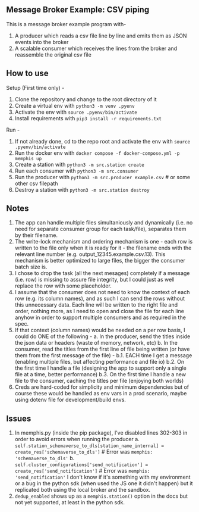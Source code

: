 ## Message Broker Example: CSV piping

This is a message broker example program with-

1. A producer which reads a csv file line by line and emits them as JSON events into the broker
2. A scalable consumer which receives the lines from the broker and reassemble the original csv file

## How to use

Setup (First time only) -

1. Clone the repository and change to the root directory of it
2. Create a virtual env with `python3 -m venv .pyenv`
3. Activate the env with `source .pyenv/bin/activate`
4. Install requirements with `pip3 install -r requirements.txt`

Run -

1. If not already done, cd to the repo root and activate the env with `source .pyenv/bin/activate`
2. Run the docker env with `docker compose -f docker-compose.yml -p memphis up`
3. Create a station with `python3 -m src.station create`
4. Run each consumer with `python3 -m src.consumer`
5. Run the producer with `python3 -m src.producer example.csv` # or some other csv filepath
6. Destroy a station with `python3 -m src.station destroy`

## Notes

1. The app can handle multiple files simultaniously and dynamically (i.e. no need for separate consumer group for each task/file), separates them by their filename.
2. The write-lock mechanism and ordering mechanism is one - each row is written to the file only when it is ready for it - the filename ends with the relevant line number (e.g. output_12345.example.csv.13). This mechanism is better optimized to large files, the bigger the consumer batch size is.
3. I chose to drop the task (all the next mesages) completely if a message (i.e. row) is missing to assure file integrity, but I could just as well replace the row with some placeholder.
4. I assume that the consumer does not need to know the context of each row (e.g. its column names), and as such I can send the rows without this unnecessary data. Each line will be written to the right file and order, nothing more, as I need to open and close the file for each line anyhow in order to support multiple consumers and as required in the spec.
5. If that context (column names) would be needed on a per row basis, I could do ONE of the following -
   a. In the producer, send the titles inside the json data or headers (waste of memory, network, etc)
   b. In the consumer, read the titles from the first line of file being written (or have them from the first message of the file) -
   b.1. EACH time I get a message (enabling multiple files, but affecting performance and file io)
   b.2. On the first time I handle a file (designing the app to support only a single file at a time, better performance)
   b.3. On the first time I handle a new file to the consumer, caching the titles per file (enjoying both worlds)
6. Creds are hard-coded for simplicity and minimum dependencies but of course these would be handled as env vars in a prod scenario, maybe using dotenv file for development/build envs.

## Issues

1. In memphis.py (inside the pip package), I've disabled lines 302-303 in order to avoid errors when running the producer
   a. `self.station_schemaverse_to_dls[station_name_internal] = create_res['schemaverse_to_dls']` # Error was `memphis: 'schemaverse_to_dls'`
   b. `self.cluster_configurations['send_notification'] = create_res['send_notification']` # Error was `memphis: 'send_notification'`
   I don't know if it's something with my environment or a bug in the python sdk (when used the JS one it didn't happen) but it replicated both using the local broker and the sandbox.
2. `dedup_enabled` shows up as a `memphis.station()` option in the docs but not yet supported, at least in the python sdk.

